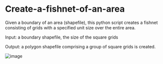 # Create-a-fishnet-of-an-area
Given a boundary of an area (shapefile), this python script creates a fishnet consisting of grids with a specified unit size over the entire area.

Input: a boundary shapefile, the size of the square grids

Output: a polygon shapefile comprising a group of square grids is created.

![image](https://github.com/yangzhang-nudt/Create-a-fishnet-of-an-area/tree/master/image/Chicago-fishnet.png)  
